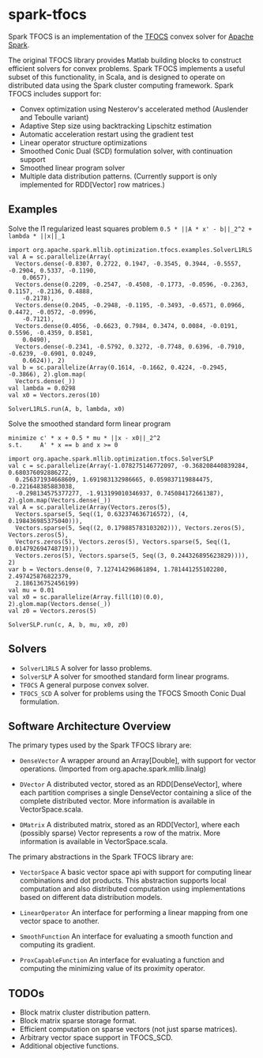 # spark-tfocs

Spark TFOCS is an implementation of the [TFOCS](http://cvxr.com/tfocs/) convex solver for [Apache
Spark](http://spark.apache.org/).

The original TFOCS library provides Matlab building blocks to construct efficient solvers for convex
problems. Spark TFOCS implements a useful subset of this functionality, in Scala, and is designed to
operate on distributed data using the Spark cluster computing framework. Spark TFOCS includes
support for:

* Convex optimization using Nesterov's accelerated method (Auslender and Teboulle variant)
* Adaptive Step size using backtracking Lipschitz estimation
* Automatic acceleration restart using the gradient test
* Linear operator structure optimizations
* Smoothed Conic Dual (SCD) formulation solver, with continuation support
* Smoothed linear program solver
* Multiple data distribution patterns. (Currently support is only implemented for RDD[Vector] row
  matrices.)

## Examples

Solve the l1 regularized least squares problem `0.5 * ||A * x' - b||_2^2 + lambda * ||x||_1`

    import org.apache.spark.mllib.optimization.tfocs.examples.SolverL1RLS
    val A = sc.parallelize(Array(
      Vectors.dense(-0.8307, 0.2722, 0.1947, -0.3545, 0.3944, -0.5557, -0.2904, 0.5337, -0.1190,
        0.0657),
      Vectors.dense(0.2209, -0.2547, -0.4508, -0.1773, -0.0596, -0.2363, 0.1157, -0.2136, 0.4888,
        -0.2178),
      Vectors.dense(0.2045, -0.2948, -0.1195, -0.3493, -0.6571, 0.0966, 0.4472, -0.0572, -0.0996,
        -0.7121),
      Vectors.dense(0.4056, -0.6623, 0.7984, 0.3474, 0.0084, -0.0191, 0.5596, -0.4359, 0.8581,
        0.0490),
      Vectors.dense(-0.2341, -0.5792, 0.3272, -0.7748, 0.6396, -0.7910, -0.6239, -0.6901, 0.0249,
        0.6624)), 2)
    val b = sc.parallelize(Array(0.1614, -0.1662, 0.4224, -0.2945, -0.3866), 2).glom.map(
      Vectors.dense(_))
    val lambda = 0.0298
    val x0 = Vectors.zeros(10)

    SolverL1RLS.run(A, b, lambda, x0)

Solve the smoothed standard form linear program

    minimize c' * x + 0.5 * mu * ||x - x0||_2^2
    s.t.     A' * x == b and x >= 0

<!-- code block break -->

    import org.apache.spark.mllib.optimization.tfocs.SolverSLP
    val c = sc.parallelize(Array(-1.078275146772097, -0.368208440839284, 0.680376092886272,
      0.256371934668609, 1.691983132986665, 0.059837119884475, -0.221648385883038,
      -0.298134575377277, -1.913199010346937, 0.745084172661387), 2).glom.map(Vectors.dense(_))
    val A = sc.parallelize(Array(Vectors.zeros(5),
      Vectors.sparse(5, Seq((1, 0.632374636716572), (4, 0.198436985375040))),
      Vectors.sparse(5, Seq((2, 0.179885783103202))), Vectors.zeros(5), Vectors.zeros(5),
      Vectors.zeros(5), Vectors.zeros(5), Vectors.sparse(5, Seq((1, 0.014792694748719))),
      Vectors.zeros(5), Vectors.sparse(5, Seq((3, 0.244326895623829)))), 2)
    var b = Vectors.dense(0, 7.127414296861894, 1.781441255102280, 2.497425876822379,
      2.186136752456199)
    val mu = 0.01
    val x0 = sc.parallelize(Array.fill(10)(0.0), 2).glom.map(Vectors.dense(_))
    val z0 = Vectors.zeros(5)

    SolverSLP.run(c, A, b, mu, x0, z0)

## Solvers

* `SolverL1RLS` A solver for lasso problems.
* `SolverSLP` A solver for smoothed standard form linear programs.
* `TFOCS` A general purpose convex solver.
* `TFOCS_SCD` A solver for problems using the TFOCS Smooth Conic Dual formulation.

## Software Architecture Overview

The primary types used by the Spark TFOCS library are:

* `DenseVector` A wrapper around an Array[Double], with support for vector operations. (Imported
  from org.apache.spark.mllib.linalg)

* `DVector` A distributed vector, stored as an RDD[DenseVector], where each partition comprises a
  single DenseVector containing a slice of the complete distributed vector. More information is
  available in VectorSpace.scala.

* `DMatrix` A distributed matrix, stored as an RDD[Vector], where each (possibly sparse) Vector
  represents a row of the matrix. More information is available in VectorSpace.scala.

The primary abstractions in the Spark TFOCS library are:

* `VectorSpace` A basic vector space api with support for computing linear combinations and dot
  products. This abstraction supports local computation and also distributed computation using
  implementations based on different data distribution models.

* `LinearOperator` An interface for performing a linear mapping from one vector space to another.

* `SmoothFunction` An interface for evaluating a smooth function and computing its gradient.

* `ProxCapableFunction` An interface for evaluating a function and computing the minimizing value
  of its proximity operator.

## TODOs

* Block matrix cluster distribution pattern.
* Block matrix sparse storage format.
* Efficient computation on sparse vectors (not just sparse matrices).
* Arbitrary vector space support in TFOCS_SCD.
* Additional objective functions.
